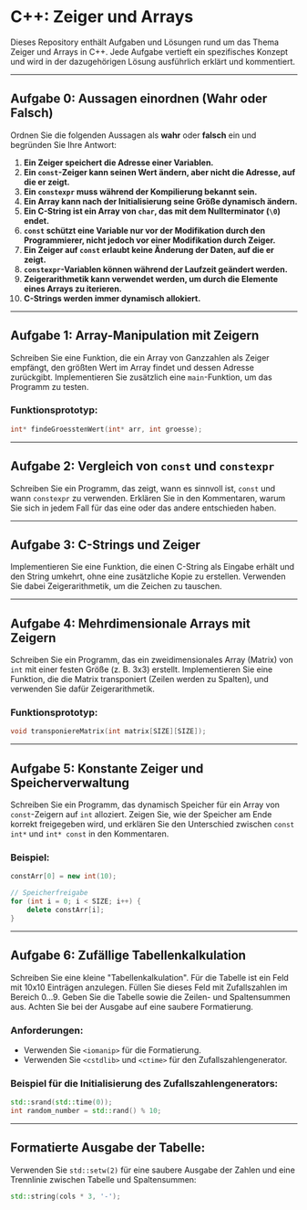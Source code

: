 # C++: Zeiger und Arrays

Dieses Repository enthält Aufgaben und Lösungen rund um das Thema Zeiger und Arrays in C++. Jede Aufgabe vertieft ein spezifisches Konzept und wird in der dazugehörigen Lösung ausführlich erklärt und kommentiert.

---

## Aufgabe 0: Aussagen einordnen (Wahr oder Falsch)

Ordnen Sie die folgenden Aussagen als **wahr** oder **falsch** ein und begründen Sie Ihre Antwort:

1. **Ein Zeiger speichert die Adresse einer Variablen.**
2. **Ein `const`-Zeiger kann seinen Wert ändern, aber nicht die Adresse, auf die er zeigt.**
3. **Ein `constexpr` muss während der Kompilierung bekannt sein.**
4. **Ein Array kann nach der Initialisierung seine Größe dynamisch ändern.**
5. **Ein C-String ist ein Array von `char`, das mit dem Nullterminator (`\0`) endet.**
6. **`const` schützt eine Variable nur vor der Modifikation durch den Programmierer, nicht jedoch vor einer Modifikation durch Zeiger.**
7. **Ein Zeiger auf `const` erlaubt keine Änderung der Daten, auf die er zeigt.**
8. **`constexpr`-Variablen können während der Laufzeit geändert werden.**
9. **Zeigerarithmetik kann verwendet werden, um durch die Elemente eines Arrays zu iterieren.**
10. **C-Strings werden immer dynamisch allokiert.**

---

## Aufgabe 1: Array-Manipulation mit Zeigern

Schreiben Sie eine Funktion, die ein Array von Ganzzahlen als Zeiger empfängt, den größten Wert im Array findet und dessen Adresse zurückgibt. Implementieren Sie zusätzlich eine `main`-Funktion, um das Programm zu testen.

### Funktionsprototyp:
```cpp
int* findeGroesstenWert(int* arr, int groesse);
```

---

## Aufgabe 2: Vergleich von `const` und `constexpr`

Schreiben Sie ein Programm, das zeigt, wann es sinnvoll ist, `const` und wann `constexpr` zu verwenden. Erklären Sie in den Kommentaren, warum Sie sich in jedem Fall für das eine oder das andere entschieden haben.

---

## Aufgabe 3: C-Strings und Zeiger

Implementieren Sie eine Funktion, die einen C-String als Eingabe erhält und den String umkehrt, ohne eine zusätzliche Kopie zu erstellen. Verwenden Sie dabei Zeigerarithmetik, um die Zeichen zu tauschen.

---

## Aufgabe 4: Mehrdimensionale Arrays mit Zeigern

Schreiben Sie ein Programm, das ein zweidimensionales Array (Matrix) von `int` mit einer festen Größe (z. B. 3x3) erstellt. Implementieren Sie eine Funktion, die die Matrix transponiert (Zeilen werden zu Spalten), und verwenden Sie dafür Zeigerarithmetik.

### Funktionsprototyp:
```cpp
void transponiereMatrix(int matrix[SIZE][SIZE]);
```

---

## Aufgabe 5: Konstante Zeiger und Speicherverwaltung

Schreiben Sie ein Programm, das dynamisch Speicher für ein Array von `const`-Zeigern auf `int` alloziert. Zeigen Sie, wie der Speicher am Ende korrekt freigegeben wird, und erklären Sie den Unterschied zwischen `const int*` und `int* const` in den Kommentaren.

### Beispiel:
```cpp
constArr[0] = new int(10); 

// Speicherfreigabe
for (int i = 0; i < SIZE; i++) {
    delete constArr[i];
}
```

---

## Aufgabe 6: Zufällige Tabellenkalkulation

Schreiben Sie eine kleine "Tabellenkalkulation". Für die Tabelle ist ein Feld mit 10x10 Einträgen anzulegen. Füllen Sie dieses Feld mit Zufallszahlen im Bereich 0...9. Geben Sie die Tabelle sowie die Zeilen- und Spaltensummen aus. Achten Sie bei der Ausgabe auf eine saubere Formatierung.

### Anforderungen:
- Verwenden Sie `<iomanip>` für die Formatierung.
- Verwenden Sie `<cstdlib>` und `<ctime>` für den Zufallszahlengenerator.

### Beispiel für die Initialisierung des Zufallszahlengenerators:
```cpp
std::srand(std::time(0));
int random_number = std::rand() % 10;
```

---

## Formatierte Ausgabe der Tabelle:
Verwenden Sie `std::setw(2)` für eine saubere Ausgabe der Zahlen und eine Trennlinie zwischen Tabelle und Spaltensummen:
```cpp
std::string(cols * 3, '-');
```





